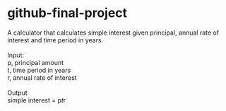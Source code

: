 # github-final-project
A calculator that calculates simple interest given principal, annual rate of interest and time period in years.  
</br>
Input:  
     p, principal amount  
     t, time period in years  
     r, annual rate of interest  
   </br>
Output  
     simple interest = p*t*r  

